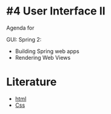 # #4 User Interface II
Agenda for

GUI: Spring 2:
-	Building Spring web apps
-	Rendering Web Views 



# Literature
* [html](https://www.w3schools.com/html/)
* [Css](https://www.w3schools.com/css/default.asp)



